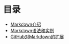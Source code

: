 # 目录

- [Markdown介绍](intro.md)
- [Markdown语法和实例](basic-syntax-examples.md)
- [GitHub对Markdown的扩展](gfm.md)
